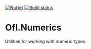 [![NuGet](https://img.shields.io/nuget/v/Ofl.Numerics.svg)](https://www.nuget.org/packages/Ofl.Numerics/)
[![Build status](https://ci.appveyor.com/api/projects/status/1s79u9jp2auuuxf5?svg=true)](https://ci.appveyor.com/project/OneFrameLink/ofl-numerics)

# Ofl.Numerics
Utilities for working with numeric types.
